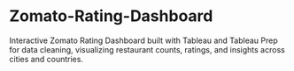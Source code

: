 # Zomato-Rating-Dashboard
Interactive Zomato Rating Dashboard built with Tableau and Tableau Prep for data cleaning, visualizing restaurant counts, ratings, and insights across cities and countries.
